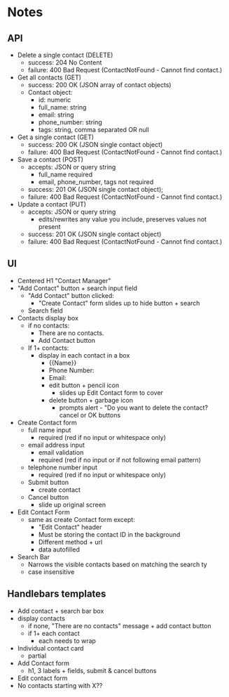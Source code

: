 # Notes

## API
- Delete a single contact (DELETE)
  - success: 204 No Content
  - failure: 400 Bad Request (ContactNotFound - Cannot find contact.)
- Get all contacts (GET)
  - success: 200 OK (JSON array of contact objects)
  - Contact object:
    - id: numeric
    - full_name: string
    - email: string
    - phone_number: string
    - tags: string, comma separated OR null
- Get a single contact (GET)
  - success: 200 OK (JSON single contact object)
  - failure: 400 Bad Request (ContactNotFound - Cannot find contact.)
- Save a contact (POST)
  - accepts: JSON or query string
    - full_name required
    - email, phone_number, tags not required
  - success: 201 OK (JSON single contact object);
  - failure: 400 Bad Request (ContactNotFound - Cannot find contact.)
- Update a contact (PUT)
  - accepts: JSON or query string
    - edits/rewrites any value you include, preserves values not present
  - success: 201 OK (JSON single contact object)
  - failure: 400 Bad Request (ContactNotFound - Cannot find contact.)

## UI
- Centered H1 "Contact Manager"
- "Add Contact" button + search input field
  - "Add Contact" button clicked:
    - "Create Contact" form slides up to hide button + search
  - Search field
- Contacts display box
  - if no contacts:
    - There are no contacts.
    - Add Contact button
  - If 1+ contacts:
    - display in each contact in a box
      - {{Name}}
      - Phone Number:
      - Email:
      - edit button + pencil icon
        - slides up Edit Contact form to cover
      - delete button + garbage icon
        - prompts alert - "Do you want to delete the contact? cancel or OK buttons
- Create Contact form
  - full name input
    - required (red if no input or whitespace only)
  - email address input
    - email validation
    - required (red if no input or if not following email pattern)
  - telephone number input
    - required (red if no input or whitespace only)
  - Submit button
    - create contact
  - Cancel button
    - slide up original screen
- Edit Contact Form
  - same as create Contact form except:
    - "Edit Contact" header
    - Must be storing the contact ID in the background
    - Different method + url
    - data autofilled
- Search Bar
  - Narrows the visible contacts based on matching the search ty
  - case insensitive

## Handlebars templates
- Add contact + search bar box
- display contacts
  - if none, "There are no contacts" message + add contact button
  - if 1+ each contact
    - each needs to wrap
- Individual contact card
  - partial
- Add Contact form
  - h1, 3 labels + fields, submit & cancel buttons
- Edit contact form
- No contacts starting with X??
